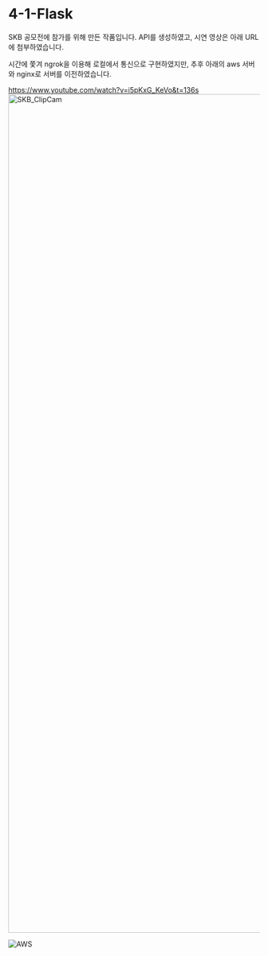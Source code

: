 # 4-1-Flask

SKB 공모전에 참가를 위해 만든 작품입니다.
API를 생성하였고, 시연 영상은 아래 URL에 첨부하였습니다.

시간에 쫓겨 ngrok을 이용해 로컬에서 통신으로 구현하였지만,
추후 아래의 aws 서버와 nginx로 서버를 이전하였습니다.

https://www.youtube.com/watch?v=i5pKxG_KeVo&t=136s
<img width="1680" alt="SKB_ClipCam" src="https://user-images.githubusercontent.com/34998051/54665863-952de280-4b2b-11e9-9f1e-8b9e08ae8d6f.png">

![AWS](https://user-images.githubusercontent.com/34998051/54666104-3b79e800-4b2c-11e9-8a55-61dbc3de1a86.png)
